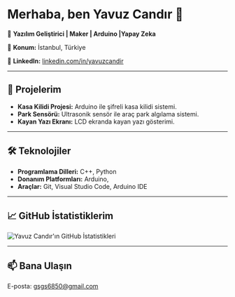 # Merhaba, ben Yavuz Candır 👋

🔧 **Yazılım Geliştirici | Maker | Arduino |Yapay Zeka**

📍 **Konum:** İstanbul, Türkiye

🔗 **LinkedIn:** [linkedin.com/in/yavuzcandir](https://www.linkedin.com/in/yavuzcandir)

---

## 🚀 Projelerim

- **Kasa Kilidi Projesi:** Arduino ile şifreli kasa kilidi sistemi.
- **Park Sensörü:** Ultrasonik sensör ile araç park algılama sistemi.
- **Kayan Yazı Ekranı:** LCD ekranda kayan yazı gösterimi.

---

## 🛠️ Teknolojiler

- **Programlama Dilleri:** C++, Python
- **Donanım Platformları:** Arduino, 
- **Araçlar:** Git, Visual Studio Code, Arduino IDE

---

## 📈 GitHub İstatistiklerim

![Yavuz Candır'ın GitHub İstatistikleri](https://github-readme-stats.vercel.app/api?username=YavuzCandirr&show_icons=true&hide_title=true)

---

## 📫 Bana Ulaşın

E-posta: gsgs6850@gmail.com

